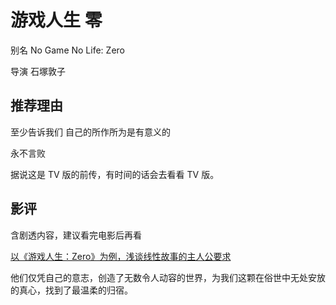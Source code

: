 # 游戏人生 零

别名 No Game No Life: Zero

导演 石塚敦子

## 推荐理由

至少告诉我们 自己的所作所为是有意义的

永不言败

据说这是 TV 版的前传，有时间的话会去看看 TV 版。

## 影评

含剧透内容，建议看完电影后再看

[以《游戏人生：Zero》为例，浅谈线性故事的主人公要求](https://movie.douban.com/review/10332156/#comments)

他们仅凭自己的意志，创造了无数令人动容的世界，为我们这颗在俗世中无处安放的真心，找到了最温柔的归宿。
